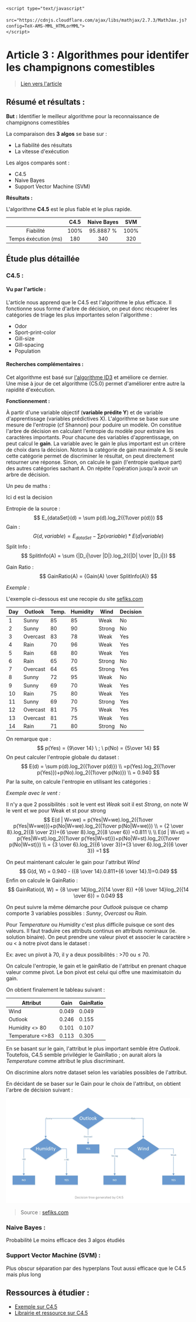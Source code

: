 <!-- MathJax -->
    <script type="text/javascript"
      src="https://cdnjs.cloudflare.com/ajax/libs/mathjax/2.7.3/MathJax.js?config=TeX-AMS-MML_HTMLorMML">
    </script>

# Article 3 : Algorithmes pour identifer les champignons comestibles

> [Lien vers l'article](3_Compare_Prosiding-ICOIACT-Yogja.pdf)

## Résumé et résultats :

**But :** Identifier le meilleur algorithme pour la reconnaissance de champignons comestibles

La comparaison des **3 algos** se base sur :

- La fiabilité des résultats
- La vitesse d'exécution

Les algos comparés sont : 

- C4.5
- Naive Bayes 
- Support Vector Machine (SVM)

**Résultats :** 

L'algorithme **C4.5** est le plus fiable et le plus rapide.

|                      | C4.5 | Naive Bayes | SVM  |
| :------------------: | :--: | :---------: | :--: |
|      Fiabilité       | 100% |  95.8887 %  | 100% |
| Temps éxécution (ms) | 180  |     340     | 320  |

## Étude plus détaillée

### C4.5 :

#### Vu par l'article :

L'article nous apprend que le C4.5 est l'algorithme le plus efficace. Il fonctionne sous forme d'arbre de décision, on peut donc récupérer les catégories de triage les plus importantes selon l'algorithme :

- Odor
- Sport-print-color
- Gill-size
- Gill-spacing
- Population

#### Recherches complémentaires :

Cet algorithme est basé sur [l'algorithme ID3](ID3.md) et améliore ce dernier.  
Une mise à jour de cet algorithme (C5.0) permet d'améliorer entre autre la rapidité d'exécution.

**Fonctionnement :**

À partir d'une variable objectif (**variable prédite Y**) et de variable d'apprentissage (variables prédictives X). L'algorithme se base sue une mesure de l'entropie (cf Shannon) pour poduire un modèle. On constitue l'arbre de décision en calculant l'entropie du modèle pour extraire les caractères importants. Pour chacune des variables d'apprentissage, on peut calcul le **gain**. La variable avec le gain le plus important est un critère de choix dans la décision. Notons la catégorie de gain maximale A. Si seule cette catégorie permet de discriminer le résultat, on peut directement retourner une réponse. Sinon, on calcule le gain (l'entropie quelque part) des autres catégories sachant A. On répète l'opération jusqu'à avoir un arbre de décision.

Un peu de maths :

Ici d est la decision

Entropie de la source : 
$$
E_{dataSet}(d) = \sum p(d).log_2({1\over p(d)})
$$
Gain :
$$
G(d, variable) = E_{dataSet} - \sum p(variable)*E(d|variable)
$$
Split Info :
$$
SplitInfo(A) =  \sum {|D_i|\over |D|}.log_2({|D| \over |D_i|})
$$


Gain Ratio :
$$
GainRatio(A) = {Gain(A) \over SplitInfo(A)}
$$




*Exemple :*

L'exemple ci-dessous est une recopie du site [sefiks.com](https://sefiks.com/2018/05/13/a-step-by-step-c4-5-decision-tree-example/)

| Day  | Outlook  | Temp. | Humidity | Wind   | Decision |
| ---- | -------- | ----- | -------- | ------ | -------- |
| 1    | Sunny    | 85    | 85       | Weak   | No       |
| 2    | Sunny    | 80    | 90       | Strong | No       |
| 3    | Overcast | 83    | 78       | Weak   | Yes      |
| 4    | Rain     | 70    | 96       | Weak   | Yes      |
| 5    | Rain     | 68    | 80       | Weak   | Yes      |
| 6    | Rain     | 65    | 70       | Strong | No       |
| 7    | Overcast | 64    | 65       | Strong | Yes      |
| 8    | Sunny    | 72    | 95       | Weak   | No       |
| 9    | Sunny    | 69    | 70       | Weak   | Yes      |
| 10   | Rain     | 75    | 80       | Weak   | Yes      |
| 11   | Sunny    | 69    | 70       | Strong | Yes      |
| 12   | Overcast | 81    | 75       | Weak   | Yes      |
| 13   | Overcast | 81    | 75       | Weak   | Yes      |
| 14   | Rain     | 71    | 80       | Strong | No       |

On remarque que :
$$
p(Yes) = {9\over 14} \ ; \ p(No) = {5\over 14}
$$
On peut calculer l'entropie globale du dataset :
$$
E(d) = \sum p(d).log_2({1\over p(d)}) \\ =p(Yes).log_2({1\over p(Yes)})+p(No).log_2({1\over p(No)}) \\ = 0.940
$$
Par la suite, on calcule l'entropie en utilisant les catégories :

*Exemple avec le vent :*

Il n'y a que 2 possibilités : soit le vent est *Weak* soit il est *Strong*, on note W le vent et we pour Weak et st pour strong
$$
E(d | W=we) = p(Yes|W=we).log_2({1\over p(Yes|W=we)})+p(No|W=we).log_2({1\over p(No|W=we)}) \\ = {2 \over 8}.log_2({8 \over 2})+{6 \over 8}.log_2({8 \over 6}) =0.811
\\
\\
E(d | W=st) = p(Yes|W=st).log_2({1\over p(Yes|W=st)})+p(No|W=st).log_2({1\over p(No|W=st)}) \\ = {3 \over 6}.log_2({6 \over 3})+{3 \over 6}.log_2({6 \over 3}) =1
$$


On peut maintenant calculer le gain pour l'attribut *Wind* 
$$
G(d, W) = 0.940 - ({8 \over 14}.0.811+{6 \over 14}.1)=0.049
$$
Enfin on calcule le GainRatio :
$$
GainRatio(d, W) = {8 \over 14}log_2({14 \over 8}) +{6 \over 14}log_2({14 \over 6}) = 0.049
$$


On peut suivre la même démarche pour *Outlook* puisque ce champ comporte 3 variables possibles : *Sunny*, *Overcast* ou *Rain*.

Pour *Temperature* ou *Humidity* c'est plus difficile puisque ce sont des valeurs. Il faut traduire ces attributs continus en attributs nominaux (ie. solution binaire). On peut prendre une valeur pivot et associer le caractère > ou < à notre pivot dans le dataset :

Ex: avec un pivot à 70, il y a  deux possibilités : >70 ou ≤ 70. 

On calcule l'entropie, le gain et le gainRatio de l'attribut en prenant chaque valeur comme pivot. Le bon pivot est celui qui offre une maximisatoin du gain.



On obtient finalement le tableau suivant : 

| Attribut         | Gain  | GainRatio |
| ---------------- | ----- | --------- |
| Wind             | 0.049 | 0.049     |
| Outlook          | 0.246 | 0.155     |
| Humidity <> 80   | 0.101 | 0.107     |
| Temperature <>83 | 0.113 | 0.305     |

En se basant sur le gain, l'attribut le plus important semble être *Outlook*. Toutefois, C4.5 semble privilégier le GainRatio ; on aurait alors la *Temperature* comme attribut le plus discriminant.

On discrimine alors notre dataset selon les variables possibles de l'attribut.

En décidant de se baser sur le Gain pour le choix de l'attribut, on obtient l'arbre de décision suivant :

![Arbre de décision](../../img/articles/article1/arbre_de_decision.png)

> Source : [sefiks.com](https://sefiks.com/2018/05/13/a-step-by-step-c4-5-decision-tree-example/)

### Naive Bayes :

Probabilité 
Le moins efficace des 3 algos étudiés

### Support Vector Machine (SVM) :

Plus obscur séparation par des hyperplans 
Tout aussi efficace que le C4.5 mais plus long

## Ressources à étudier :

- [Exemple sur C4.5](https://sefiks.com/2018/05/13/a-step-by-step-c4-5-decision-tree-example/)
- [Librairie et ressource sur C4.5](https://github.com/serengil/chefboost)
